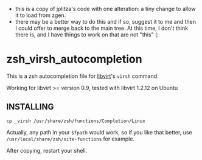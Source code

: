 - this is a copy of jplitza's code with one alteration: a tiny change to allow it to load from zgen.
- there may be a better way to do this and if so, suggest it to me and then I could offer to merge back to the main tree. At this time, I don't think there is, and I have things to work on that are not "this" (:

zsh_virsh_autocompletion
========================

This is a zsh autocompletion file for [libvirt]'s `virsh` command.

Working for libvirt >= version 0.9, tested with libvirt 1.2.12 on Ubuntu

[libvirt]: https://libvirt.org/


INSTALLING
----------

```
cp _virsh /usr/share/zsh/functions/Completion/Linux
```
Actually, any path in your `$fpath` would work, so if you like that better, use `/usr/local/share/zsh/site-functions` for example.

After copying, restart your shell.
